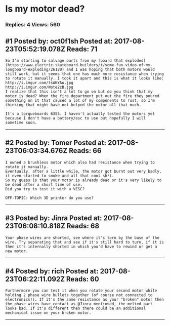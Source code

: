 # Is my motor dead?

### Replies: 4 Views: 560

## \#1 Posted by: oct0f1sh Posted at: 2017-08-23T05:52:19.078Z Reads: 71

```
So I'm starting to salvage parts from my [board that exploded](https://www.electric-skateboard.builders/t/some-fun-video-of-my-longboard-exploding/26120) and I was hoping that both motors would still work, but it seems that one has much more resistance when trying to rotate it manually. I took it apart and this is what it looks like:
http://i.imgur.com/tsAKYAu.jpg
http://i.imgur.com/Wote2zB.jpg
I realize that this isn't a lot to go on but do you think that my motor is dead? When the fire department put out the fire they poured something on it that caused a lot of my components to rust, so I'm thinking that might have not helped the motor all that much.

It's a torqueboards 6355. I haven't actually tested the motors yet because I don't have a battery/esc to use but hopefully I will sometime soon.
```

---
## \#2 Posted by: Tomer Posted at: 2017-08-23T06:03:34.676Z Reads: 66

```
I owned a brushless motor which also had resistance when trying to rotate it manually. 
Eventually, after a little while, the motor got burnt out very badly, it even started to smoke and all that cool sh*t.
So my guess is that your motor is already dead or it's very likely to be dead after a short time of use. 
Did you try to test it with a VESC?

OFF-TOPIC: Which 3D printer do you use?
```

---
## \#3 Posted by: Jinra Posted at: 2017-08-23T06:08:10.818Z Reads: 68

```
Your phase wires are shorted, see where it's torn by the base of the wire. Try separating that and see if it's still hard to turn, if it is then it's internally shorted in which you'd have to rewind or get a new motor.
```

---
## \#4 Posted by: rich Posted at: 2017-08-23T06:22:11.092Z Reads: 60

```
Furthermore you can test it when you rotate your second motor while holding 2 phase wire bullets together (of course not connected to electronics!). If it's the same resistance as your "broken" motor then the phase wires have contact as @Jinra mentioned, the melted part looks bad. If it's different then there could be an additional mechanical issue on your broken motor.
```

---
